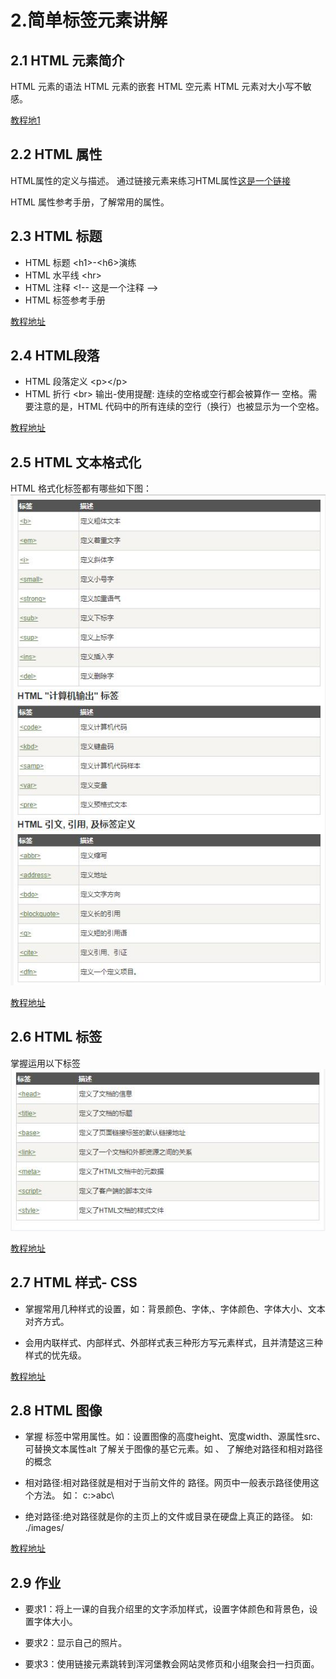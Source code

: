 
# 2.简单标签元素讲解 

## 2.1 HTML 元素简介

HTML 元素的语法
HTML 元素的嵌套
HTML 空元素
HTML 元素对大小写不敏感。

[教程地1](htt1://www.runoob.com/html/html-elements.html)
## 2.2 HTML 属性
HTML属性的定义与描述。
通过链接元素来练习HTML属性<a href="http://www.runoob.com">这是一个链接</a>

HTML 属性参考手册，了解常用的属性。

    
## 2.3 HTML 标题

- HTML 标题 \<h1>-\<h6>演练
- HTML 水平线 \<hr>
- HTML 注释 \<!-- 这是一个注释 -->
- HTML 标签参考手册

[教程地址](http://www.runoob.com/html/html-headings.html)
## 2.4 HTML段落

- HTML 段落定义 \<p>\</p>
- HTML 折行 \<br>
输出-使用提醒: 连续的空格或空行都会被算作一
空格。需要注意的是，HTML 代码中的所有连续的空行（换行）也被显示为一个空格。

[教程地址](http://www.runoob.com/html/html-paragraphs.html)

## 2.5 HTML 文本格式化
HTML 格式化标签都有哪些如下图：
![image](FormatLabel.jpg)

[教程地址](http://www.runoob.com/html/html-formatting.html)

## 2.6 HTML <head>标签
掌握运用以下标签
![image](head.jpg)


[教程地址](http://www.runoob.com/html/html-head.html)

## 2.7 HTML 样式- CSS
    
- 掌握常用几种样式的设置，如：背景颜色、字体,、字体颜色、字体大小、文本对齐方式。

- 会用内联样式、内部样式、外部样式表三种形方写元素样式，且并清楚这三种样式的忧先级。
    
    
[教程地址](http://www.runoob.com/html/html-css.html#commentform)

## 2.8 HTML 图像

- 掌握 <img>标签中常用属性。如：设置图像的高度height、宽度width、源属性src、可替换文本属性alt
了解关于图像的基它元素。如 <map>、<area>
了解绝对路径和相对路径的概念

- 相对路径:相对路径就是相对于当前文件的 路径。网页中一般表示路径使用这个方法。
如： c:\>abc\

- 绝对路径:绝对路径就是你的主页上的文件或目录在硬盘上真正的路径。
如:  ./images/   

[教程地址](http://www.runoob.com/html/html-images.html)

## 2.9 作业

- 要求1：将上一课的自我介绍里的文字添加样式，设置字体颜色和背景色，设置字体大小。

- 要求2：显示自己的照片。

- 要求3：使用链接元素跳转到浑河堡教会网站灵修页和小组聚会扫一扫页面。


    




